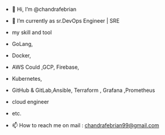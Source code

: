 - 👋 Hi, I’m @chandrafebrian
- 🌱 I’m currently as sr.DevOps Engineer | SRE

- my skill and tool

- GoLang,
- Docker,
- AWS Could ,GCP, Firebase,
- Kubernetes,
- GitHub & GitLab,Ansible, Terraform , Grafana ,Prometheus
- cloud engineer
- etc.


- 📫 How to reach me on mail : chandrafebrian99@gmail.com

<!---
chandrafebrian/chandrafebrian is a ✨ special ✨ repository because its `README.md` (this file) appears on your GitHub profile.
You can click the Preview link to take a look at your changes.
--->
